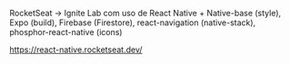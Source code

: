 RocketSeat -> Ignite Lab com uso de React Native + Native-base (style), Expo (build), Firebase (Firestore), react-navigation (native-stack), phosphor-react-native (icons)

https://react-native.rocketseat.dev/